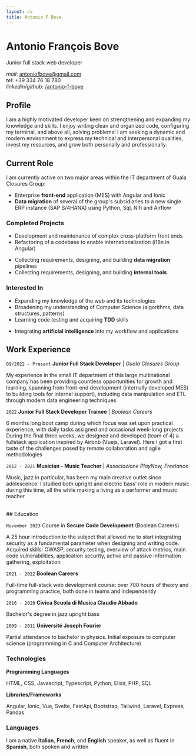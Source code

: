 ```yaml
---
layout: cv
title: Antonio F Bove
---
```


# Antonio François Bove

Junior full stack web developer

<div id="webaddress" class="contact-info">
    <!-- BUG: non manda la mail -->
    <!-- <ion-icon name="at-outline"></ion-icon> <a href="antoniofbove@gmail.com">antoniofbove@gmail.com</a> -->
    <!-- | <a href="http://en.wikipedia.org/wiki/Isaac_Newton">My wikipedia page</a> -->
    <!-- TODO: more contact info: location, tel, linkedin/github -->
    <!-- add icons -->
    <div><em>mail</em>: <a href="mailto:antoniofbove@gmail.com">antoniofbove@gmail.com</a></div>
    <div><em>tel</em>: +39 334 76 18 780</div>
    <div><em>linkedin/github</em>: <a href="https://www.linkedin.com/in/antonio-f-bove/">/antonio-f-bove</a></div>
</div>

## Profile

I am a highly motivated developer keen on strengthening and expanding my knowledge and skills. I enjoy writing clean and organized code, configuring my terminal, and above all, solving problems! I am seeking a dynamic and modern environment to express my technical and interpersonal qualities, invest my resources, and grow both personally and professionally.

## Current Role

I am currently active on two major areas within the IT department of Guala Closures Group:

- Enterprise **front-end** application (MES) with Angular and Ionic
- **Data migration** of several of the group's subsidiaries to a new single ERP instance (SAP S/4HANA) using Python, Sql, Nifi and Airflow

### Completed Projects

- Development and maintenance of complex cross-platform front ends
- Refactoring of a codebase to enable internationalization (i18n in Angular)
<!-- TODO: Reformulate! -->
- Collecting requirements, designing, and building **data migration** pipelines
- Collecting requirements, designing, and building  **internal tools**

### Interested In

- Expanding my knowledge of the web and its technologies
- Broadening my understanding of Computer Science (algorithms, data structures, patterns)
- Learning code testing and acquiring **TDD** skills
<!-- - Delving into the concepts of **functional programming** (Elixirlang) -->
- Integrating **artificial intelligence** into my workflow and applications

## Work Experience

`09/2022 - Present`
**Junior Full Stack Developer** | _Guala Closures Group_

My experience in the small IT department of this large multinational company has been providing countless opportunities for growth and learning, spanning from front-end development (internally developed MES) to building tools for internal support), including data manipulation and ETL through modern data engineering techniques

`2022`
**Junior Full Stack Developer Trainee** | _Boolean Careers_

6 months long boot camp during which focus was set upon practical experience, with daily tasks assigned and occasional week-long projects  
During the final three weeks, we designed and developed (team of 4) a fullstack application inspired by Airbnb (Vuejs, Laravel). Here I got a first taste of the challenges posed by remote collaboration and agile methodologies

`2012 - 2021`
**Musician - Music Teacher** | _Associazione PlayNow, Freelance_

Music, jazz in particular, has been my main creative outlet since adolescence. I studied both upright and electric bass' role in modern music during this time, all the while making a living as a performer and music teacher

<!-- NOTE: line break to keep h2 from getting separated from following text -->
<br> 
## Education

`November 2023`
Course in **Secure Code Development** (Boolean Careers)

A 25 hour introduction to the subject that allowed me to start integrating security as a fundamental parameter when designing and writing code. Acquired skills: OWASP, security testing, overview of attack metrics, main code vulnerabilities, application security, active and passive information gathering, exploitation

`2021 - 2022`
**Boolean Careers**

Full-time full-stack web development course: over 700 hours of theory and programming practice, both done in teams and independently

`2016 - 2020`
**Civica Scuola di Musica Claudio Abbado**

Bachelor's degree in jazz upright bass

`2009 - 2011`
**Université Joseph Fourier**

Partial attendance to bachelor in physics. Initial exposure to computer science (programming in C and Computer Architecture)

### Technologies

**Programming Languages**

HTML, CSS, Javascript, Typescript, Python, Elixir, PHP, SQL

**Libraries/Frameworks**

Angular, Ionic, Vue, Svelte, FastApi, Bootstrap, Tailwind, Laravel, Express, Pandas

### Languages

I am a native **Italian**, **French**, and **English** speaker, as well as fluent in **Spanish**, both spoken and written

<!-- <div style="text-align: center; margin-top: 3rem; font-style: italic;"> -->
<!-- I authorize the processing of my personal data in accordance with Legislative Decree 196 of June 30, 2003. -->
<!-- </div> -->
